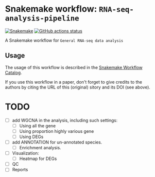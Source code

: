 # Snakemake workflow: `RNA-seq-analysis-pipeline`

[![Snakemake](https://img.shields.io/badge/snakemake-≥6.3.0-brightgreen.svg)](https://snakemake.github.io)
[![GitHub actions status](https://github.com/loganylchen/RNA-seq-analysis-pipeline/workflows/Tests/badge.svg?branch=main)](https://github.com/loganylchen/RNA-seq-analysis-pipeline/actions?query=branch%3Amain+workflow%3ATests)


A Snakemake workflow for `General RNA-seq data analysis`


## Usage

The usage of this workflow is described in the [Snakemake Workflow Catalog](https://snakemake.github.io/snakemake-workflow-catalog/?usage=loganylchen%2FRNA-seq-analysis-pipeline).

If you use this workflow in a paper, don't forget to give credits to the authors by citing the URL of this (original) <repo>sitory and its DOI (see above).

# TODO

* [ ] add WGCNA in the analysis, including such settings:
  * [ ] Using all the gene
  * [ ] Using proportion highly various gene
  * [ ] Using DEGs
* [ ] add ANNOTATION for un-annotated species.
  * [ ] Enrichment analysis.
* [ ] Visualization:
  * [ ] Heatmap for DEGs
* [ ] QC
* [ ] Reports